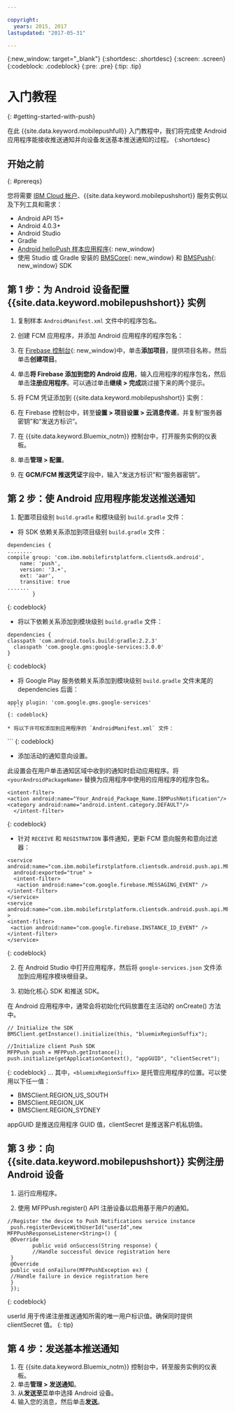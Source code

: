 ```yaml
---

copyright:
  years: 2015, 2017
lastupdated: "2017-05-31"

---
```


{:new_window: target="_blank"}
{:shortdesc: .shortdesc}
{:screen: .screen}
{:codeblock: .codeblock}
{:pre: .pre}
{:tip: .tip}

# 入门教程
{: #getting-started-with-push}

在此 {{site.data.keyword.mobilepushfull}} 入门教程中，我们将完成使 Android 应用程序能接收推送通知并向设备发送基本推送通知的过程。
{:shortdesc}

<div id="prerequisites"></div>

## 开始之前
{: #prereqs}

您将需要 [IBM Cloud 帐户](https://console.bluemix.net/registration/)、{{site.data.keyword.mobilepushshort}} 服务实例以及下列工具和需求：

  * Android API 15+
  * Android 4.0.3+
  * Android Studio
  * Gradle
  * [Android helloPush 样本应用程序](https://github.com/ibm-bluemix-mobile-services/bms-samples-android-hellopush){: new_window}
  * 使用 Studio 或 Gradle 安装的 [BMSCore](https://github.com/ibm-bluemix-mobile-services/bms-clientsdk-android-core){: new_window} 和 [BMSPush](https://github.com/ibm-bluemix-mobile-services/bms-clientsdk-android-push){: new_window} SDK

## 第 1 步：为 Android 设备配置 {{site.data.keyword.mobilepushshort}} 实例

1. 复制样本 `AndroidManifest.xml` 文件中的程序包名。

2. 创建 FCM 应用程序，并添加 Android 应用程序的程序包名：
  1. 在 [Firebase 控制台](https://console.firebase.google.com){: new_window}中，单击**添加项目**，提供项目名称，然后单击**创建项目**。
  2. 单击**将 Firebase 添加到您的 Android 应用**，输入应用程序的程序包名，然后单击**注册应用程序**。可以通过单击**继续 > 完成**跳过接下来的两个提示。 

3. 将 FCM 凭证添加到 {{site.data.keyword.mobilepushshort}} 实例：
  1. 在 Firebase 控制台中，转至**设置 > 项目设置 > 云消息传递**，并复制“服务器密钥”和“发送方标识”。
  2. 在 {{site.data.keyword.Bluemix_notm}} 控制台中，打开服务实例的仪表板。
  3. 单击**管理 > 配置**。
  4. 在 **GCM/FCM 推送凭证**字段中，输入“发送方标识”和“服务器密钥”。

## 第 2 步：使 Android 应用程序能发送推送通知

1. 配置项目级别 `build.gradle` 和模块级别 `build.gradle` 文件：

  * 将 SDK 依赖关系添加到项目级别 `build.gradle` 文件：
  
  ```
dependencies {
........
  compile group: 'com.ibm.mobilefirstplatform.clientsdk.android',
      name: 'push',
      version: '3.+',
      ext: 'aar',
      transitive: true
  .......
	      }
  ```
  {: codeblock}

  * 将以下依赖关系添加到模块级别 `build.gradle` 文件：
  
  ```
dependencies {
classpath 'com.android.tools.build:gradle:2.2.3'
    classpath 'com.google.gms:google-services:3.0.0'
  }
  ```
  {: codeblock}
  
  * 将 Google Play 服务依赖关系添加到模块级别 `build.gradle` 文件末尾的 dependencies 后面：
  
  ```
apply plugin: 'com.google.gms.google-services'
	```
  {: codeblock}
  
  * 将以下许可权添加到应用程序的 `AndroidManifest.xml` 文件：
  
  ```
  <uses-permission android:name="android.permission.INTERNET"/>
<uses-permission android:name="android.permission.GET_ACCOUNTS" />
<uses-permission android:name="android.permission.USE_CREDENTIALS" />
<uses-permission android:name="android.permission.WRITE_EXTERNAL_STORAGE" />
<uses-permission android:name="android.permission.ACCESS_WIFI_STATE"/>
```
  {: codeblock}
  
  * 添加活动的通知意向设置。 
  
  此设置会在用户单击通知区域中收到的通知时启动应用程序。将 `<yourAndroidPackageName>` 替换为应用程序中使用的应用程序的程序包名。
  
  ```
  <intent-filter>
  <action android:name="Your_Android_Package_Name.IBMPushNotification"/>
  <category android:name="android.intent.category.DEFAULT"/>
 	</intent-filter>
  ```
  {: codeblock}
  
  * 针对 `RECEIVE` 和 `REGISTRATION` 事件通知，更新 FCM 意向服务和意向过滤器：
  
  ```
  <service android:name="com.ibm.mobilefirstplatform.clientsdk.android.push.api.MFPPushIntentService"
    android:exported="true" >
    <intent-filter>
     <action android:name="com.google.firebase.MESSAGING_EVENT" />
  </intent-filter>
  </service>
  <service
  android:name="com.ibm.mobilefirstplatform.clientsdk.android.push.api.MFPPush"android:exported="true" >
  <intent-filter>
   <action android:name="com.google.firebase.INSTANCE_ID_EVENT" />
  </intent-filter>
  </service>
  ```
  {: codeblock}
  
2. 在 Android Studio 中打开应用程序，然后将 `google-services.json` 文件添加到应用程序模块根目录。

3. 初始化核心 SDK 和推送 SDK。 

在 Android 应用程序中，通常会将初始化代码放置在主活动的 onCreate() 方法中。

```
// Initialize the SDK
BMSClient.getInstance().initialize(this, "bluemixRegionSuffix");

//Initialize client Push SDK
MFPPush push = MFPPush.getInstance();
push.initialize(getApplicationContext(), "appGUID", "clientSecret");
```
{: codeblock}
... 其中，`<bluemixRegionSuffix>` 是托管应用程序的位置。可以使用以下任一值：


  * BMSClient.REGION_US_SOUTH
  * BMSClient.REGION_UK
  * BMSClient.REGION_SYDNEY

appGUID 是推送应用程序 GUID 值，clientSecret 是推送客户机私钥值。 

## 第 3 步：向 {{site.data.keyword.mobilepushshort}} 实例注册 Android 设备

1. 运行应用程序。

2. 使用 MFPPush.register() API 注册设备以启用基于用户的通知。

```
//Register the device to Push Notifications service instance
 push.registerDeviceWithUserId("userId",new MFPPushResponseListener<String>() {
 @Override
		public void onSuccess(String response) {
		//Handle successful device registration here
 }
 @Override	
 public void onFailure(MFPPushException ex) {
 //Handle failure in device registration here
 }
 });
 ```
 {: codeblock}
 
 
 userId 用于传递注册推送通知所需的唯一用户标识值。确保同时提供 clientSecret 值。
 {: tip}
 
 ## 第 4 步：发送基本推送通知
 
 1. 在 {{site.data.keyword.Bluemix_notm}} 控制台中，转至服务实例的仪表板。
 2. 单击**管理 > 发送通知**。
 3. 从**发送至**菜单中选择 Android 设备。
 4. 输入您的消息，然后单击**发送**。 
 

